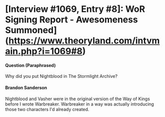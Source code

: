 # [Interview #1069, Entry #8]: WoR Signing Report - Awesomeness Summoned](https://www.theoryland.com/intvmain.php?i=1069#8)

#### Question (Paraphrased)

Why did you put Nightblood in The Stormlight Archive?

#### Brandon Sanderson

Nightblood and Vasher were in the original version of the Way of Kings before I wrote Warbreaker. Warbreaker in a way was actually introducing those two characters I'd already created.

